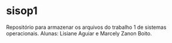 # sisop1
Repositório para armazenar os arquivos do trabalho 1 de sistemas operacionais. Alunas: Lisiane Aguiar e Marcely Zanon Boito.
